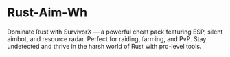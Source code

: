 # Rust-Aim-Wh
Dominate Rust with SurvivorX — a powerful cheat pack featuring ESP, silent aimbot, and resource radar. Perfect for raiding, farming, and PvP. Stay undetected and thrive in the harsh world of Rust with pro-level tools.
